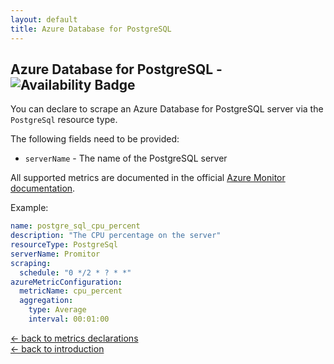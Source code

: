 ```yaml
---
layout: default
title: Azure Database for PostgreSQL
---
```


## Azure Database for PostgreSQL - ![Availability Badge](https://img.shields.io/badge/Available%20Starting-v1.0.0-green.svg)
You can declare to scrape an Azure Database for PostgreSQL server via the `PostgreSql` resource type.

The following fields need to be provided:
- `serverName` - The name of the PostgreSQL server

All supported metrics are documented in the official [Azure Monitor documentation](https://docs.microsoft.com/en-us/azure/azure-monitor/platform/metrics-supported#microsoftdbforpostgresqlservers).

Example:
```yaml
name: postgre_sql_cpu_percent
description: "The CPU percentage on the server"
resourceType: PostgreSql
serverName: Promitor
scraping:
  schedule: "0 */2 * ? * *"
azureMetricConfiguration:
  metricName: cpu_percent
  aggregation:
    type: Average
    interval: 00:01:00
```

[&larr; back to metrics declarations](/configuration/metrics)<br />
[&larr; back to introduction](/)